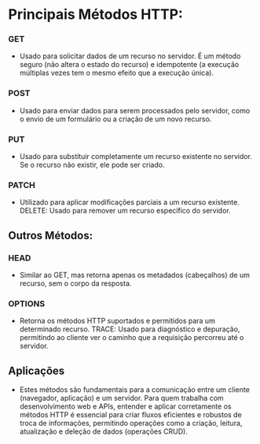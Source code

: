 # Principais Métodos HTTP:

### GET

-   Usado para solicitar dados de um recurso no servidor. É um método seguro (não altera o estado do recurso) e idempotente (a execução múltiplas vezes tem o mesmo efeito que a execução única).

### POST

-   Usado para enviar dados para serem processados pelo servidor, como o envio de um formulário ou a criação de um novo recurso.

### PUT

-   Usado para substituir completamente um recurso existente no servidor. Se o recurso não existir, ele pode ser criado.

### PATCH

-   Utilizado para aplicar modificações parciais a um recurso existente.
    DELETE: Usado para remover um recurso específico do servidor.

## Outros Métodos:

### HEAD

-   Similar ao GET, mas retorna apenas os metadados (cabeçalhos) de um recurso, sem o corpo da resposta.

### OPTIONS

-   Retorna os métodos HTTP suportados e permitidos para um determinado recurso.
    TRACE: Usado para diagnóstico e depuração, permitindo ao cliente ver o caminho que a requisição percorreu até o servidor.

## Aplicações

-   Estes métodos são fundamentais para a comunicação entre um cliente (navegador, aplicação) e um servidor. Para quem trabalha com desenvolvimento web e APIs, entender e aplicar corretamente os métodos HTTP é essencial para criar fluxos eficientes e robustos de troca de informações, permitindo operações como a criação, leitura, atualização e deleção de dados (operações CRUD).

